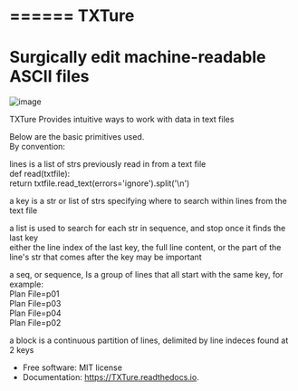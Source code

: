 ======
TXTure
======

 # Surgically edit machine-readable ASCII files

![image](https://github.com/user-attachments/assets/619ef99f-bac7-4063-94f9-5efa66d3bac4)


TXTure Provides intuitive ways  to work with data in text files

Below are the basic primitives used.  
By convention:  

 lines is a list of strs  previously read in from a text file  
def read(txtfile):  
    return txtfile.read_text(errors='ignore').split('\n')    

a key is a str or list of strs  specifying where to  search within lines  from the text file 

a list  is used to search for each str in sequence, and stop once it finds the last key  
either the line index of the last key, the full line content, or the  part of the line's str  that comes after the key may be important  

a seq, or sequence, Is a group of lines  that all start with the same key,  for example:  
Plan File=p01  
Plan File=p03  
Plan File=p04  
Plan File=p02  

 a block is a  continuous partition of lines,  delimited by  line indeces found at 2 keys  




* Free software: MIT license
* Documentation: https://TXTure.readthedocs.io.

